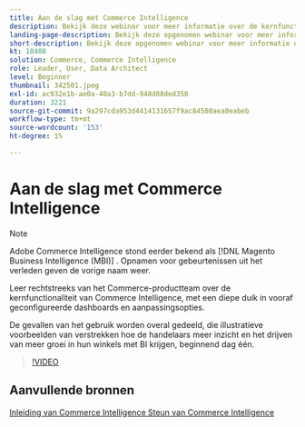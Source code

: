 ```yaml
---
title: Aan de slag met Commerce Intelligence
description: Bekijk deze webinar voor meer informatie over de kernfunctionaliteit van Commerce Intelligence voor je Adobe Commerce of Magento Open Source winkel.
landing-page-description: Bekijk deze opgenomen webinar voor meer informatie over de kernfunctionaliteit van Commerce Intelligence voor je Adobe Commerce of Magento Open Source Store.
short-description: Bekijk deze opgenomen webinar voor meer informatie over de kernfunctionaliteit van Commerce Intelligence voor je Adobe Commerce of Magento Open Source Store.
kt: 10408
solution: Commerce, Commerce Intelligence
role: Leader, User, Data Architect
level: Beginner
thumbnail: 342501.jpeg
exl-id: ac932e1b-ae0a-40a3-b7dd-948d88ded358
duration: 3221
source-git-commit: 9a297cda953d4414131657f9ac84580aea0eabeb
workflow-type: tm+mt
source-wordcount: '153'
ht-degree: 1%

---
```


# Aan de slag met Commerce Intelligence

>[!NOTE]
>
>Adobe Commerce Intelligence stond eerder bekend als [!DNL Magento Business Intelligence (MBI)] . Opnamen voor gebeurtenissen uit het verleden geven de vorige naam weer.

Leer rechtstreeks van het Commerce-productteam over de kernfunctionaliteit van Commerce Intelligence, met een diepe duik in vooraf geconfigureerde dashboards en aanpassingsopties.

De gevallen van het gebruik worden overal gedeeld, die illustratieve voorbeelden van verstrekken hoe de handelaars meer inzicht en het drijven van meer groei in hun winkels met BI krijgen, beginnend dag één.

>[!VIDEO](https://video.tv.adobe.com/v/3425736?quality=12&learn=on)

## Aanvullende bronnen

[ Inleiding van Commerce Intelligence ](https://experienceleague.adobe.com/docs/commerce-business-intelligence/mbi/getting-started.html)
[ Steun van Commerce Intelligence ](https://experienceleague.adobe.com/docs/commerce-knowledge-base/kb/troubleshooting/miscellaneous/mbi-service-policies.html)
